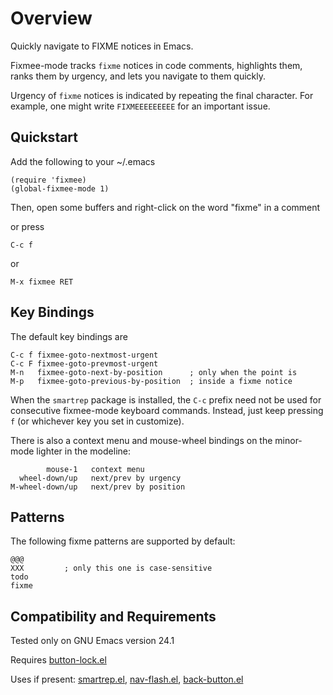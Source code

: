 Overview
========

Quickly navigate to FIXME notices in Emacs.

Fixmee-mode tracks `fixme` notices in code comments, highlights them,
ranks them by urgency, and lets you navigate to them quickly.

Urgency of `fixme` notices is indicated by repeating the final character.
For example, one might write `FIXMEEEEEEEEE` for an important issue.

Quickstart
----------
Add the following to your ~/.emacs

	(require 'fixmee)
	(global-fixmee-mode 1)

Then, open some buffers and right-click on the word "fixme" in a
comment

or press

	C-c f

or

	M-x fixmee RET

Key Bindings
------------

The default key bindings are

	C-c f fixmee-goto-nextmost-urgent
	C-c F fixmee-goto-prevmost-urgent
	M-n   fixmee-goto-next-by-position      ; only when the point is
	M-p   fixmee-goto-previous-by-position  ; inside a fixme notice

When the `smartrep` package is installed, the `C-c` prefix need not
be used for consecutive fixmee-mode keyboard commands.  Instead, just
keep pressing `f` (or whichever key you set in customize).

There is also a context menu and mouse-wheel bindings on the
minor-mode lighter in the modeline:

            mouse-1   context menu
      wheel-down/up   next/prev by urgency
    M-wheel-down/up   next/prev by position

Patterns
--------

The following fixme patterns are supported by default:

    @@@
    XXX         ; only this one is case-sensitive
    todo
    fixme

Compatibility and Requirements
------------------------------
Tested only on GNU Emacs version 24.1

Requires [button-lock.el](http://github.com/rolandwalker/button-lock)

Uses if present: [smartrep.el](http://github.com/myuhe/smartrep.el), [nav-flash.el](http://github.com/rolandwalker/nav-flash), [back-button.el](http://github.com/rolandwalker/back-button)
